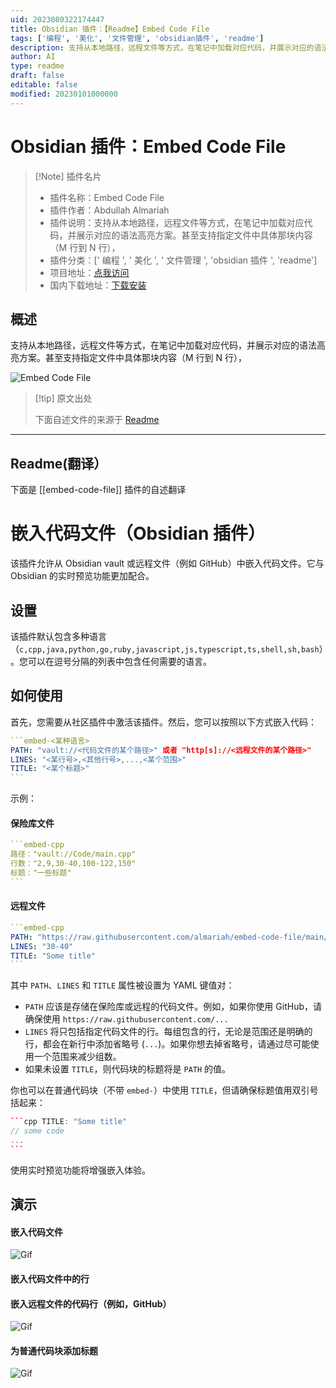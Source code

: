 ```yaml
---
uid: 2023080322174447
title: Obsidian 插件：【Readme】Embed Code File
tags: ['编程', '美化', '文件管理', 'obsidian插件', 'readme']
description: 支持从本地路径，远程文件等方式，在笔记中加载对应代码，并展示对应的语法高亮方案。甚至支持指定文件中具体那块内容（M行到N行），
author: AI
type: readme
draft: false
editable: false
modified: 20230101000000
---
```


# Obsidian 插件：Embed Code File

> [!Note] 插件名片
> - 插件名称：Embed Code File
> - 插件作者：Abdullah Almariah
> - 插件说明：支持从本地路径，远程文件等方式，在笔记中加载对应代码，并展示对应的语法高亮方案。甚至支持指定文件中具体那块内容（M 行到 N 行），
> - 插件分类：[' 编程 ', ' 美化 ', ' 文件管理 ', 'obsidian 插件 ', 'readme']
> - 项目地址：[点我访问](https://github.com/almariah/embed-code-file)
> - 国内下载地址：[下载安装](https://pkmer.cn/products/plugin/pluginMarket/?embed-code-file)

## 概述

支持从本地路径，远程文件等方式，在笔记中加载对应代码，并展示对应的语法高亮方案。甚至支持指定文件中具体那块内容（M 行到 N 行），

![Embed Code File](https://cdn.pkmer.cn/covers/embed-code-file.GIF!pkmer)

> [!tip] 原文出处
>
>下面自述文件的来源于 [Readme](https://ghproxy.net/https://raw.githubusercontent.com/almariah/embed-code-file/main/README.md)
>

---

## Readme(翻译）

下面是 [[embed-code-file]] 插件的自述翻译

# 嵌入代码文件（Obsidian 插件）

该插件允许从 Obsidian vault 或远程文件（例如 GitHub）中嵌入代码文件。它与 Obsidian 的实时预览功能更加配合。

## 设置

该插件默认包含多种语言（`c,cpp,java,python,go,ruby,javascript,js,typescript,ts,shell,sh,bash`）。您可以在逗号分隔的列表中包含任何需要的语言。

## 如何使用

首先，您需要从社区插件中激活该插件。然后，您可以按照以下方式嵌入代码：

````yaml
```embed-<某种语言>
PATH: "vault://<代码文件的某个路径>" 或者 "http[s]://<远程文件的某个路径>"
LINES: "<某行号>,<其他行号>,...,<某个范围>"
TITLE: "<某个标题>"
```
````

示例：

#### 保险库文件

````yaml
```embed-cpp
路径："vault://Code/main.cpp"
行数："2,9,30-40,100-122,150"
标题："一些标题"
```
````

#### 远程文件

````yaml
```embed-cpp
PATH: "https://raw.githubusercontent.com/almariah/embed-code-file/main/main.ts"
LINES: "30-40"
TITLE: "Some title"
```
````

其中 `PATH`、`LINES` 和 `TITLE` 属性被设置为 YAML 键值对：

* `PATH` 应该是存储在保险库或远程的代码文件。例如，如果你使用 GitHub，请确保使用 `https://raw.githubusercontent.com/...`
* `LINES` 将只包括指定代码文件的行。每组包含的行，无论是范围还是明确的行，都会在新行中添加省略号 (`...`)。如果你想去掉省略号，请通过尽可能使用一个范围来减少组数。
* 如果未设置 `TITLE`，则代码块的标题将是 `PATH` 的值。

你也可以在普通代码块（不带 `embed-`）中使用 `TITLE`，但请确保标题值用双引号括起来：

````cpp
```cpp TITLE: "Some title"
// some code
...
```
````

使用实时预览功能将增强嵌入体验。

## 演示

#### 嵌入代码文件

![Gif](https://github.com/almariah/embed-code-file/blob/main/demo/embed-code-file.gif?raw=true)

#### 嵌入代码文件中的行

#### 嵌入远程文件的代码行（例如，GitHub）

![Gif](https://github.com/almariah/embed-code-file/blob/main/demo/embed-remote-code-file.gif?raw=true)

#### 为普通代码块添加标题

![Gif](https://github.com/almariah/embed-code-file/blob/main/demo/normal-code-block-title.gif?raw=true)
